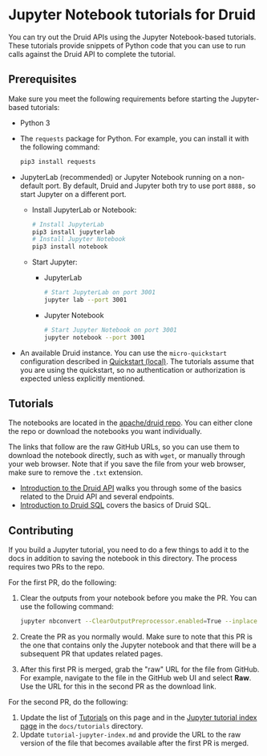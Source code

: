 # Jupyter Notebook tutorials for Druid

<!-- This README and the tutorial-jupyter-index.md file in docs/tutorials share a lot of the same content. If you make a change in one place, update the other too. -->

<!--
  ~ Licensed to the Apache Software Foundation (ASF) under one
  ~ or more contributor license agreements.  See the NOTICE file
  ~ distributed with this work for additional information
  ~ regarding copyright ownership.  The ASF licenses this file
  ~ to you under the Apache License, Version 2.0 (the
  ~ "License"); you may not use this file except in compliance
  ~ with the License.  You may obtain a copy of the License at
  ~
  ~   http://www.apache.org/licenses/LICENSE-2.0
  ~
  ~ Unless required by applicable law or agreed to in writing,
  ~ software distributed under the License is distributed on an
  ~ "AS IS" BASIS, WITHOUT WARRANTIES OR CONDITIONS OF ANY
  ~ KIND, either express or implied.  See the License for the
  ~ specific language governing permissions and limitations
  ~ under the License.
  -->

You can try out the Druid APIs using the Jupyter Notebook-based tutorials. These tutorials provide snippets of Python code that you can use to run calls against the Druid API to complete the tutorial.

## Prerequisites

Make sure you meet the following requirements before starting the Jupyter-based tutorials:

- Python 3 

- The `requests` package for Python. For example, you can install it with the following command: 
   
   ```bash
   pip3 install requests
   ````

- JupyterLab (recommended) or Jupyter Notebook running on a non-default port. By default, Druid and Jupyter both try to use port `8888,` so start Jupyter on a different port.

  - Install JupyterLab or Notebook:
  
     ```bash
    # Install JupyterLab
    pip3 install jupyterlab  
    # Install Jupyter Notebook
    pip3 install notebook
     ```
     
  -  Start Jupyter:
      -  JupyterLab 
         ```bash
         # Start JupyterLab on port 3001
         jupyter lab --port 3001
         ```
      - Jupyter Notebook
        ```bash
        # Start Jupyter Notebook on port 3001
        jupyter notebook --port 3001
        ```

- An available Druid instance. You can use the `micro-quickstart` configuration described in [Quickstart (local)](../../../docs/tutorials/index.md). The tutorials assume that you are using the quickstart, so no authentication or authorization is expected unless explicitly mentioned.

## Tutorials

The notebooks are located in the [apache/druid repo](https://github.com/apache/druid/tree/master/examples/quickstart/jupyter-notebooks/). You can either clone the repo or download the notebooks you want individually. 

The links that follow are the raw GitHub URLs, so you can use them to download the notebook directly, such as with `wget`, or manually through your web browser. Note that if you save the file from your web browser, make sure to remove the `.txt` extension.

- [Introduction to the Druid API](https://raw.githubusercontent.com/apache/druid/master/examples/quickstart/jupyter-notebooks/api-tutorial.ipynb) walks you through some of the basics related to the Druid API and several endpoints.
- [Introduction to Druid SQL](https://raw.githubusercontent.com/apache/druid/master/examples/quickstart/jupyter-notebooks/sql-tutorial.ipynb) covers the basics of Druid SQL.

## Contributing

If you build a Jupyter tutorial, you need to do a few things to add it to the docs in addition to saving the notebook in this directory. The process requires two PRs to the repo.

For the first PR, do the following:

1. Clear the outputs from your notebook before you make the PR. You can use the following command: 

   ```bash
   jupyter nbconvert --ClearOutputPreprocessor.enabled=True --inplace ./path/to/notebook/notebookName.ipynb
   ```

2. Create the PR as you normally would. Make sure to note that this PR is the one that contains only the Jupyter notebook and that there will be a subsequent PR that updates related pages.

3. After this first PR is merged, grab the "raw" URL for the file from GitHub. For example, navigate to the file in the GitHub web UI and select **Raw**. Use the URL for this in the second PR as the download link.

For the second PR, do the following:

1. Update the list of [Tutorials](#tutorials) on this page and in the [ Jupyter tutorial index page](../../../docs/tutorials/tutorial-jupyter-index.md#tutorials) in the `docs/tutorials` directory. 
2. Update `tutorial-jupyter-index.md` and provide the URL to the raw version of the file that becomes available after the first PR is merged.